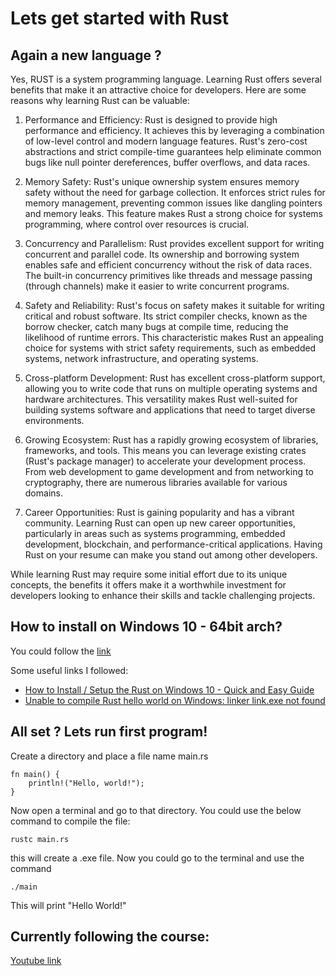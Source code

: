 # Lets get started with Rust

## Again a new language ?

Yes, RUST is a system programming language. Learning Rust offers several benefits that make it an attractive choice for developers. Here are some reasons why learning Rust can be valuable:

1. Performance and Efficiency: Rust is designed to provide high performance and efficiency. It achieves this by leveraging a combination of low-level control and modern language features. Rust's zero-cost abstractions and strict compile-time guarantees help eliminate common bugs like null pointer dereferences, buffer overflows, and data races.

2. Memory Safety: Rust's unique ownership system ensures memory safety without the need for garbage collection. It enforces strict rules for memory management, preventing common issues like dangling pointers and memory leaks. This feature makes Rust a strong choice for systems programming, where control over resources is crucial.

3. Concurrency and Parallelism: Rust provides excellent support for writing concurrent and parallel code. Its ownership and borrowing system enables safe and efficient concurrency without the risk of data races. The built-in concurrency primitives like threads and message passing (through channels) make it easier to write concurrent programs.

4. Safety and Reliability: Rust's focus on safety makes it suitable for writing critical and robust software. Its strict compiler checks, known as the borrow checker, catch many bugs at compile time, reducing the likelihood of runtime errors. This characteristic makes Rust an appealing choice for systems with strict safety requirements, such as embedded systems, network infrastructure, and operating systems.

5. Cross-platform Development: Rust has excellent cross-platform support, allowing you to write code that runs on multiple operating systems and hardware architectures. This versatility makes Rust well-suited for building systems software and applications that need to target diverse environments.

6. Growing Ecosystem: Rust has a rapidly growing ecosystem of libraries, frameworks, and tools. This means you can leverage existing crates (Rust's package manager) to accelerate your development process. From web development to game development and from networking to cryptography, there are numerous libraries available for various domains.

7. Career Opportunities: Rust is gaining popularity and has a vibrant community. Learning Rust can open up new career opportunities, particularly in areas such as systems programming, embedded development, blockchain, and performance-critical applications. Having Rust on your resume can make you stand out among other developers.

While learning Rust may require some initial effort due to its unique concepts, the benefits it offers make it a worthwhile investment for developers looking to enhance their skills and tackle challenging projects.

## How to install on Windows 10 - 64bit arch?

You could follow the [link](https://www.rust-lang.org/tools/install)

Some useful links I followed:

- [How to Install / Setup the Rust on Windows 10 - Quick and Easy Guide](https://www.youtube.com/watch?v=enk0o7eWNsc)
- [Unable to compile Rust hello world on Windows: linker link.exe not found](https://stackoverflow.com/questions/55603111/unable-to-compile-rust-hello-world-on-windows-linker-link-exe-not-found)

## All set ? Lets run first program!

Create a directory and place a file name main.rs

```
fn main() {
    println!("Hello, world!");
}
```

Now open a terminal and go to that directory. You could use the below command to compile the file:

```
rustc main.rs

```

this will create a .exe file. Now you could go to the terminal and use the command

```
./main

```

This will print "Hello World!"

## Currently following the course:

[Youtube link](https://www.youtube.com/watch?v=BpPEoZW5IiY)
